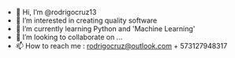 - 👋 Hi, I’m @rodrigocruz13
- 👀 I’m interested in creating quality software
- 🌱 I’m currently learning Python and 'Machine Learning'
- 💞️ I’m looking to collaborate on ...
- 📫 How to reach me : rodrigocruz@outlook.com  + 573127948317

<!---
rodrigocruz13/rodrigocruz13 is a ✨ special ✨ repository because its `README.md` (this file) appears on your GitHub profile.
You can click the Preview link to take a look at your changes.
--->
